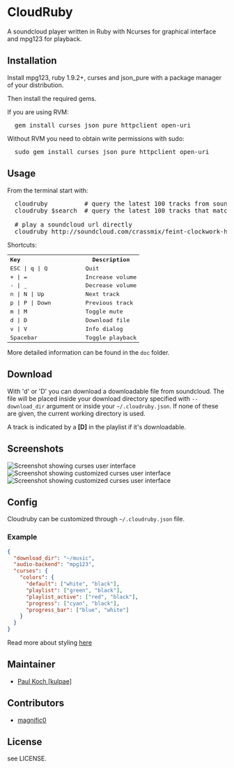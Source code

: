 # CloudRuby

A soundcloud player written in Ruby with Ncurses for graphical interface and mpg123
for playback.

## Installation

Install mpg123, ruby 1.9.2+, curses and json_pure with a package manager of your
distribution.

Then install the required gems.

If you are using RVM:
<pre>
  gem install curses json_pure httpclient open-uri
</pre>

Without RVM you need to obtain write permissions with sudo:
<pre>
  sudo gem install curses json_pure httpclient open-uri
</pre>

## Usage
From the terminal start with:
<pre>
  cloudruby          # query the latest 100 tracks from soundcloud
  cloudruby $search  # query the latest 100 tracks that match the $search keyword

  # play a soundcloud url directly
  cloudruby http://soundcloud.com/crassmix/feint-clockwork-hearts-crass
</pre>

Shortcuts:
<table style="font-family: monospace">
<tr><th width="160px" align="left">Key</th><th>Description</th></tr>
<tr><td>ESC | q | Q        </td><td>Quit</td></tr>
<tr><td>+ | =        </td><td>Increase volume</td></tr>
<tr><td>- | _        </td><td>Decrease volume</td></tr>
<tr><td>n | N | Up   </td><td>Next track</td></tr>
<tr><td>p | P | Down </td><td>Previous track</td></tr>
<tr><td>m | M        </td><td>Toggle mute</td></tr>
<tr><td>d | D        </td><td>Download file</td></tr>
<tr><td>v | V        </td><td>Info dialog</td></tr>
<tr><td>Spacebar     </td><td>Toggle playback</td></tr>
</table>

More detailed information can be found in the `doc` folder.

## Download

With 'd' or 'D' you can download a downloadable file from soundcloud. The file
will be placed inside your download directory specified with `--download_dir` argument
or inside your `~/.cloudruby.json`. If none of these are given, the current working
directory is used.

A track is indicated by a **[D]** in the playlist if it's downloadable.

## Screenshots

![Screenshot showing curses user interface](https://www.dropbox.com/s/j6uuqf56sgb53tw/cloudruby-default.png?raw=1)
![Screenshot showing customized curses user interface](https://www.dropbox.com/s/3re0xiqkd2403to/cloudruby-custom.png?raw=1)
![Screenshot showing customized curses user interface](https://www.dropbox.com/s/kfiu4ve85jsxh04/cloudruby-styling.png?raw=1)

## Config

Cloudruby can be customized through `~/.cloudruby.json` file.

### Example
```json
{
  "download_dir": "~/music",
  "audio-backend": "mpg123",
  "curses": {
    "colors": {
      "default": ["white", "black"],
      "playlist": ["green", "black"],
      "playlist_active": ["red", "black"],
      "progress": ["cyan", "black"],
      "progress_bar": ["blue", "white"]
    }
  }
}
```

Read more about styling [here](doc/colors.md)

## Maintainer
* [Paul Koch [kulpae]](http://www.uraniumlane.net/users/kulpae)

## Contributors
* [magnific0](http://www.github.com/magnific0)


## License
see LICENSE.
